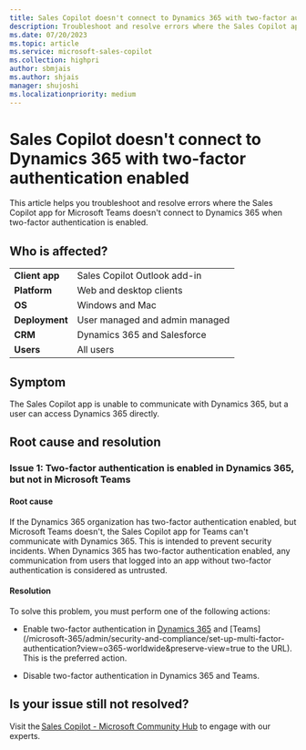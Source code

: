 ```yaml
---
title: Sales Copilot doesn't connect to Dynamics 365 with two-factor authentication enabled
description: Troubleshoot and resolve errors where the Sales Copilot app for Microsoft Teams doesn't connect to Dynamics 365 when two-factor authentication is enabled.
ms.date: 07/20/2023
ms.topic: article
ms.service: microsoft-sales-copilot
ms.collection: highpri
author: sbmjais
ms.author: shjais
manager: shujoshi
ms.localizationpriority: medium
---
```


# Sales Copilot doesn't connect to Dynamics 365 with two-factor authentication enabled

This article helps you troubleshoot and resolve errors where the Sales Copilot app for Microsoft Teams doesn't connect to Dynamics 365 when two-factor authentication is enabled.

## Who is affected?

|  |  |
|---------|---------|
|**Client app**     |  Sales Copilot Outlook add-in        |
|**Platform**     | Web and desktop clients         |
|**OS**     | Windows and Mac         |
|**Deployment**     | User managed and admin managed       |
|**CRM**     | Dynamics 365 and Salesforce        |
|**Users**     | All users   |

## Symptom

The Sales Copilot app is unable to communicate with Dynamics 365, but a user can access Dynamics 365 directly. 

## Root cause and resolution

### Issue 1: Two-factor authentication is enabled in Dynamics 365, but not in Microsoft Teams

#### Root cause

If the Dynamics 365 organization has two-factor authentication enabled, but Microsoft Teams doesn't, the Sales Copilot app for Teams can't communicate with Dynamics 365. This is intended to prevent security incidents. When Dynamics 365 has two-factor authentication enabled, any communication from users that logged into an app without two-factor authentication is considered as untrusted.

#### Resolution

To solve this problem, you must perform one of the following actions:

- Enable two-factor authentication in [Dynamics 365](/azure/active-directory/conditional-access/concept-conditional-access-cloud-apps#microsoft-cloud-applications) and [Teams](/microsoft-365/admin/security-and-compliance/set-up-multi-factor-authentication?view=o365-worldwide&preserve-view=true to the URL). This is the preferred action.
 
- Disable two-factor authentication in Dynamics 365 and Teams.

## Is your issue still not resolved?

Visit the [Sales Copilot - Microsoft Community Hub](https://techcommunity.microsoft.com/t5/viva-sales/bd-p/VivaSales) to engage with our experts.